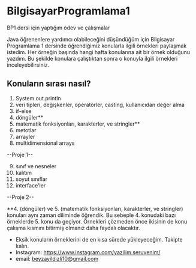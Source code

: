 # BilgisayarProgramlama1
BP1 dersi için yaptığım ödev ve çalışmalar

Java öğrenenlere yardımcı olabileceğini düşündüğüm için Bilgisayar Programlama 1 dersinde öğrendiğimiz konularla ilgili
örnekleri paylaşmak istedim. 
Her örneğin başında hangi hafta konularına ait bir örnek olduğunu yazdım. Bu şekilde konulara çalıştıktan sonra o konuyla ilgili örnekleri inceleyebilirsiniz.

##  Konuların sırası nasıl?
1) System.out.println
2) veri tipleri, değişkenler, operatörler, casting, kullanıcıdan değer alma
3) if-else
4) döngüler**
5) matematik fonksiyonları, karakterler, ve stringler**
6) metotlar
7) arrayler 
8) multidimensional arrays

--Proje 1--

9) sınıf ve nesneler
10) kalıtım
11) soyut sınıflar
12) interface'ler

--Proje 2--





**4. (döngüler) ve 5. (matematik fonksiyonları, karakterler, ve stringler) konuları aynı zaman diliminde öğrendik. Bu sebeple 4. konudaki bazı örneklerde 5. konu da geçiyor. Örnekleri çözmeden önce ikisinin de konu çalışma kısmını bitirmiş olmanız daha faydalı olacaktır.

* Eksik konuların örneklerini de en kısa sürede yükleyeceğim. Takipte kalın.
* Instagram: https://www.instagram.com/yazilim.seruvenim/
* email: beyzayildizli10@gmail.com
